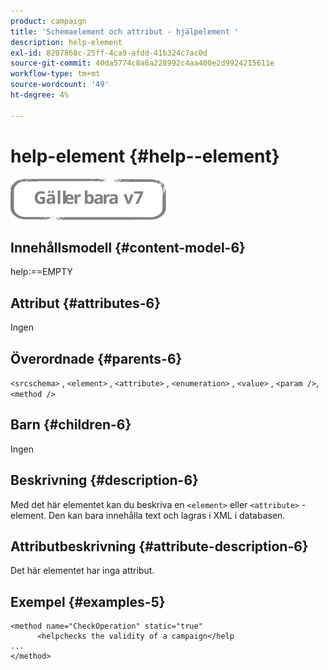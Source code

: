 ```yaml
---
product: campaign
title: 'Schemaelement och attribut - hjälpelement '
description: help-element
exl-id: 8207868c-25ff-4ca9-afdd-41b324c7ac0d
source-git-commit: 40da5774c8a6a228992c4aa400e2d9924215611e
workflow-type: tm+mt
source-wordcount: '49'
ht-degree: 4%

---
```


# help-element {#help--element}

![](../../../assets/v7-only.svg)

## Innehållsmodell {#content-model-6}

help:==EMPTY

## Attribut {#attributes-6}

Ingen

## Överordnade {#parents-6}

`<srcschema>`  ,  `<element>`   ,   `<attribute>`    ,    `<enumeration>`     ,     `<value>`      ,     `<param />`,      `<method />`

## Barn {#children-6}

Ingen

## Beskrivning {#description-6}

Med det här elementet kan du beskriva en `<element>`  eller  `<attribute>`   -element. Den kan bara innehålla text och lagras i XML i databasen.

## Attributbeskrivning {#attribute-description-6}

Det här elementet har inga attribut.

## Exempel {#examples-5}

```
<method name="CheckOperation" static="true"
      <helpchecks the validity of a campaign</help
...
</method> 
```
